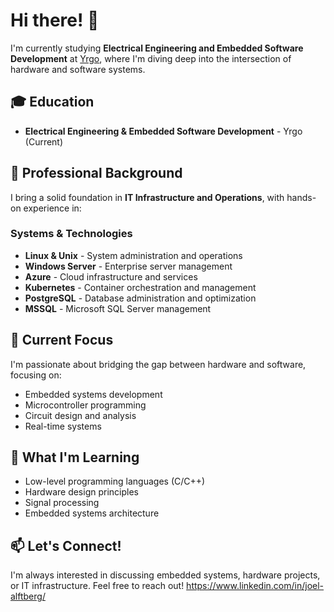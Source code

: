 # Hi there! 👋

I'm currently studying **Electrical Engineering and Embedded Software Development** at [Yrgo](https://www.yrgo.se/), where I'm diving deep into the intersection of hardware and software systems.

## 🎓 Education
- **Electrical Engineering & Embedded Software Development** - Yrgo (Current)

## 💼 Professional Background
I bring a solid foundation in **IT Infrastructure and Operations**, with hands-on experience in:

### Systems & Technologies
- **Linux & Unix** - System administration and operations
- **Windows Server** - Enterprise server management
- **Azure** - Cloud infrastructure and services
- **Kubernetes** - Container orchestration and management
- **PostgreSQL** - Database administration and optimization
- **MSSQL** - Microsoft SQL Server management

## 🔧 Current Focus
I'm passionate about bridging the gap between hardware and software, focusing on:
- Embedded systems development
- Microcontroller programming
- Circuit design and analysis
- Real-time systems

## 🌱 What I'm Learning
- Low-level programming languages (C/C++)
- Hardware design principles
- Signal processing
- Embedded systems architecture

## 📫 Let's Connect!
I'm always interested in discussing embedded systems, hardware projects, or IT infrastructure. Feel free to reach out!
https://www.linkedin.com/in/joel-alftberg/

<!---
JoelAlftberg/JoelAlftberg is a ✨ special ✨ repository because its `README.md` (this file) appears on your GitHub profile.
You can click the Preview link to take a look at your changes.
--->
